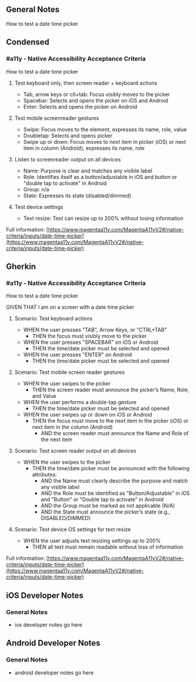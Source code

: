 ## General Notes

How to test a date time picker

## Condensed

### #a11y - Native Accessibility Acceptance Criteria

How to test a date time picker

1. Test keyboard only, then screen reader + keyboard actions

   - Tab, arrow keys or ctl+tab: Focus visibly moves to the picker
   - Spacebar: Selects and opens the picker on iOS and Android
   - Enter: Selects and opens the picker on Android

2. Test mobile screenreader gestures

   - Swipe: Focus moves to the element, expresses its name, role, value
   - Doubletap: Selects and opens picker
   - Swipe up or down: Focus moves to next item in picker (iOS) or next item in column (Android), expresses its name, role 

3. Listen to screenreader output on all devices

   - Name: Purpose is clear and matches any visible label
   - Role: Identifies itself as a button/adjustable in iOS and button or "double tap to activate" in Android
   - Group: n/a
   - State: Expresses its state (disabled/dimmed)

4. Test device settings

   - Text resize: Text can resize up to 200% without losing information

Full information: [https://www.magentaa11y.com/MagentaA11yV2#/native-criteria/inputs/date-time-picker](https://www.magentaa11y.com/MagentaA11yV2#/native-criteria/inputs/date-time-picker)

## Gherkin

### #a11y - Native Accessibility Acceptance Criteria

How to test a date time picker

GIVEN THAT I am on a screen with a date time picker

1. Scenario: Test keyboard actions

   - WHEN the user presses "TAB", Arrow Keys, or "CTRL+TAB" 
      - THEN the focus must visibly move to the picker 
   - WHEN the user presses "SPACEBAR" on iOS or Android 
      - THEN the time/date picker must be selected and opened 
   - WHEN the user presses "ENTER" on Android 
      - THEN the time/date picker must be selected and opened 

2. Scenario: Test mobile screen reader gestures

   - WHEN the user swipes to the picker 
      - THEN the screen reader must announce the picker’s Name, Role, and Value 
   - WHEN the user performs a double-tap gesture 
      - THEN the time/date picker must be selected and opened 
   - WHEN the user swipes up or down on iOS or Android 
      - THEN the focus must move to the next item in the picker (iOS) or next item in the column (Android) 
         - AND the screen reader must announce the Name and Role of the next item 

3. Scenario: Test screen reader output on all devices

   - WHEN the user swipes to the picker 
      - THEN the time/date picker must be announced with the following attributes: 
         - AND the Name must clearly describe the purpose and match any visible label 
         - AND the Role must be identified as "Button/Adjustable" in iOS and "Button" or "Double tap to activate" in Android 
         - AND the Group must be marked as not applicable (N/A) 
         - AND the State must announce the picker’s state (e.g., DISABLED/DIMMED) 

4. Scenario: Test device OS settings for text resize

   - WHEN the user adjusts text resizing settings up to 200% 
      - THEN all text must remain readable without loss of information 

Full information: [https://www.magentaa11y.com/MagentaA11yV2#/native-criteria/inputs/date-time-picker](https://www.magentaa11y.com/MagentaA11yV2#/native-criteria/inputs/date-time-picker)

## iOS Developer Notes
### General Notes
- ios developer notes go here

## Android Developer Notes
### General Notes
- android developer notes go here
